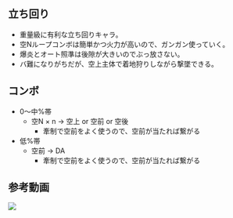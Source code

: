 
## 立ち回り

- 重量級に有利な立ち回りキャラ。
- 空Nループコンボは簡単かつ火力が高いので、ガンガン使っていく。
- 爆炎とオート照準は後隙が大きいのでぶっ放さない。
- バ難になりがちだが、空上主体で着地狩りしながら撃墜できる。


## コンボ

- 0〜中%帯
	- 空N × n → 空上 or  空前 or 空後
		- 牽制で空前をよく使うので、空前が当たれば繋がる
- 低%帯
	- 空前 → DA 
		- 牽制で空前をよく使うので、空前が当たれば繋がる




## 参考動画

[![](https://img.youtube.com/vi/-okQCIBNE48/0.jpg)](https://www.youtube.com/watch?v=-okQCIBNE48)
